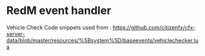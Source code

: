 # RedM event handler

Vehicle Check Code snippets used from : https://github.com/citizenfx/cfx-server-data/blob/master/resources/%5Bsystem%5D/baseevents/vehiclechecker.lua